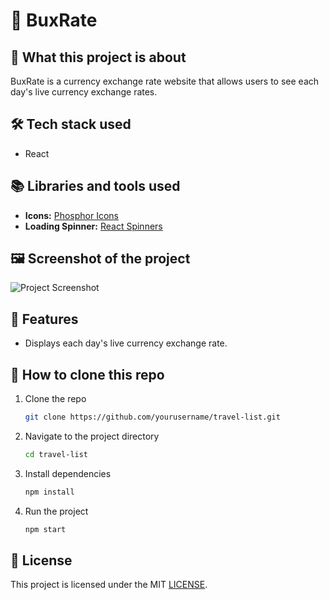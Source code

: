 # 🌟 BuxRate

## 📖 What this project is about

BuxRate is a currency exchange rate website that allows users to see each day's live currency exchange rates.

## 🛠️ Tech stack used

- React

## 📚 Libraries and tools used

- **Icons:** [Phosphor Icons](https://phosphoricons.com/)
- **Loading Spinner:** [React Spinners](https://mhnpd.github.io/react-loader-spinner/)

## 🖼️ Screenshot of the project

![Project Screenshot](/BuxRate%20Screenshot.png)

## 🎉 Features

- Displays each day's live currency exchange rate.

## 🚀 How to clone this repo

1. Clone the repo
   ```sh
   git clone https://github.com/yourusername/travel-list.git
   ```
2. Navigate to the project directory
   ```sh
   cd travel-list
   ```
3. Install dependencies
   ```sh
   npm install
   ```
4. Run the project
   ```sh
   npm start
   ```

## 📝 License

This project is licensed under the MIT [LICENSE](LICENSE).
